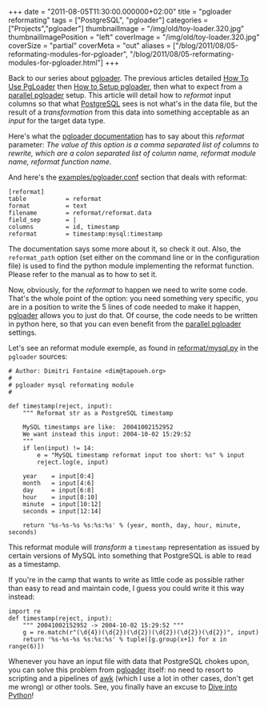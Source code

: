 +++
date = "2011-08-05T11:30:00.000000+02:00"
title = "pgloader reformating"
tags = ["PostgreSQL", "pgloader"]
categories = ["Projects","pgloader"]
thumbnailImage = "/img/old/toy-loader.320.jpg"
thumbnailImagePosition = "left"
coverImage = "/img/old/toy-loader.320.jpg"
coverSize = "partial"
coverMeta = "out"
aliases = ["/blog/2011/08/05-reformating-modules-for-pgloader",
           "/blog/2011/08/05-reformating-modules-for-pgloader.html"]
+++

Back to our series about 
[pgloader](../../../pgsql/pgloader.html).  The previous articles detailed
[How To Use PgLoader](http://tapoueh.org/blog/2011/07/22-how-to-use-pgloader.html) then 
[How to Setup pgloader](http://tapoueh.org/blog/2011/07/29-how-to-setup-pgloader.html), then what to expect from a
[parallel pgloader](http://tapoueh.org/blog/2011/08/01-parallel-pgloader.html) setup.  This article will detail how to 
*reformat* input
columns so that what 
[PostgreSQL](http://www.postgresql.org/) sees is not what's in the data file, but the
result of a 
*transformation* from this data into something acceptable as an
*input* for the target data type.

Here's what the 
[pgloader documentation](http://pgloader.projects.postgresql.org/) has to say about this 
*reformat*
parameter: 
*The value of this option is a comma separated list of columns to
rewrite, which are a colon separated list of column name, reformat module
name, reformat function name*.

And here's the 
[examples/pgloader.conf](https://github.com/dimitri/pgloader/blob/master/examples/pgloader.conf) section that deals with reformat:

~~~
[reformat]
table           = reformat
format          = text
filename        = reformat/reformat.data
field_sep       = |
columns         = id, timestamp
reformat        = timestamp:mysql:timestamp
~~~


The documentation says some more about it, so check it out.  Also, the
`reformat_path` option (set either on the command line or in the configuration
file) is used to find the python module implementing the reformat function.
Please refer to the manual as to how to set it.

Now, obviously, for the 
*reformat* to happen we need to write some code.
That's the whole point of the option: you need something very specific, you
are in a position to write the 5 lines of code needed to make it happen,
[pgloader](http://tapoueh.org/pgsql/pgloader.html) allows you to just do that.  Of course, the code needs to be
written in python here, so that you can even benefit from the
[parallel pgloader](http://tapoueh.org/blog/2011/08/01-parallel-pgloader.html) settings.

Let's see an reformat module exemple, as found in 
[reformat/mysql.py](https://github.com/dimitri/pgloader/blob/master/reformat/mysql.py) in the
`pgloader` sources:

~~~
# Author: Dimitri Fontaine <dim@tapoueh.org>
#
# pgloader mysql reformating module
#

def timestamp(reject, input):
    """ Reformat str as a PostgreSQL timestamp

    MySQL timestamps are like:  20041002152952
    We want instead this input: 2004-10-02 15:29:52
    """
    if len(input) != 14:
        e = "MySQL timestamp reformat input too short: %s" % input
        reject.log(e, input)
    
    year    = input[0:4]
    month   = input[4:6]
    day     = input[6:8]
    hour    = input[8:10]
    minute  = input[10:12]
    seconds = input[12:14]
    
    return '%s-%s-%s %s:%s:%s' % (year, month, day, hour, minute, seconds)
~~~


This reformat module will 
*transform* a 
`timestamp` representation as issued by
certain versions of MySQL into something that PostgreSQL is able to read as
a timestamp.

If you're in the camp that wants to write as little code as possible rather
than easy to read and maintain code, I guess you could write it this way
instead:

~~~
import re
def timestamp(reject, input):
    """ 20041002152952 -> 2004-10-02 15:29:52 """
    g = re.match(r"(\d{4})(\d{2})(\d{2})(\d{2})(\d{2})(\d{2})", input)
    return '%s-%s-%s %s:%s:%s' % tuple([g.group(x+1) for x in range(6)])
~~~


Whenever you have an input file with data that PostgreSQL chokes upon, you
can solve this problem from 
[pgloader](http://tapoueh.org/pgsql/pgloader.html) itself: no need to resort to scripting
and a pipelines of 
[awk](http://www.gnu.org/software/gawk/manual/gawk.html) (which I use a lot in other cases, don't get me
wrong) or other tools.  See, you finally have an excuse to 
[Dive into Python](http://diveintopython.org/)!
